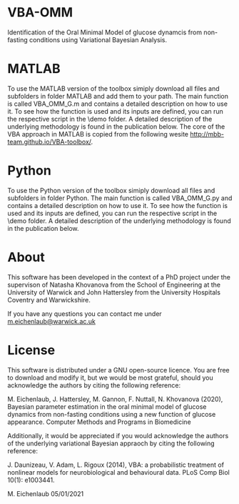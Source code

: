 # VBA-OMM
Identification of the Oral Minimal Model of glucose dynamcis from non-fasting conditions using Variational Bayesian Analysis.

# MATLAB
To use the MATLAB version of the toolbox simiply download all files and subfolders in folder MATLAB and add them to your path. The main function is called VBA_OMM_G.m and contains a detailed description on how to use it. To see how the function is used and its inputs are defined, you can run the respective script in the \demo folder. A detailed description of the underlying methodology is found in the publication below. The core of the VBA approach in MATLAB is copied from the following wesite http://mbb-team.github.io/VBA-toolbox/.

# Python 
To use the Python version of the toolbox simiply download all files and subfolders in folder Python. The main function is called VBA_OMM_G.py and contains a detailed description on how to use it. To see how the function is used and its inputs are defined, you can run the respective script in the \demo folder. A detailed description of the underlying methodology is found in the publication below.

# About
This software has been developed in the context of a PhD project under the supervison of Natasha Khovanova from the School of Engineering at the University of Warwick and John Hattersley from the University Hospitals Coventry and Warwickshire.

If you have any questions you can contact me under m.eichenlaub@warwick.ac.uk

# License
This software is distributed under a GNU open-source licence. You are free to download and modify it, but we would be most grateful, should you acknowledge the authors by citing the following reference:

M. Eichenlaub, J. Hattersley, M. Gannon, F. Nuttall, N. Khovanova (2020), Bayesian parameter estimation in the oral minimal model of glucose dynamics from non-fasting conditions using a new function of glucose appearance. Computer Methods and Programs in Biomedicine

Additionally, it would be appreciated if you would acknowledge the authors of the underlying variational Bayesian appraoch by citing the following reference:

J. Daunizeau, V. Adam, L. Rigoux (2014), VBA: a probabilistic treatment of nonlinear models for neurobiological and behavioural data. PLoS Comp Biol 10(1): e1003441.

M. Eichenlaub 05/01/2021
